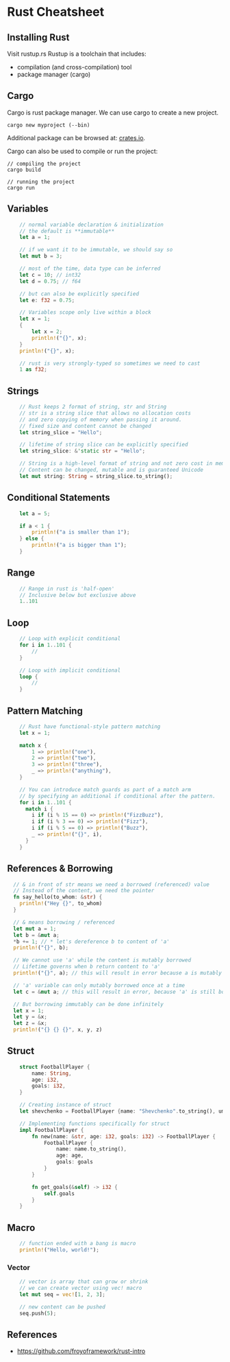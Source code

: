 # Rust Cheatsheet

## Installing Rust

Visit rustup.rs
Rustup is a toolchain that includes:
- compilation (and cross-compilation) tool
- package manager (cargo)

## Cargo

Cargo is rust package manager. We can use cargo to create a new project.

    cargo new myproject (--bin)

Additional package can be browsed at: [crates.io](http://crates.io).

Cargo can also be used to compile or run the project:

    // compiling the project
    cargo build

    // running the project
    cargo run

## Variables

```rust
    // normal variable declaration & initialization
    // the default is **immutable**
    let a = 1;

    // if we want it to be immutable, we should say so
    let mut b = 3;

    // most of the time, data type can be inferred
    let c = 10; // int32
    let d = 0.75; // f64

    // but can also be explicitly specified
    let e: f32 = 0.75;

    // Variables scope only live within a block
    let x = 1;
    {
        let x = 2;
        println!("{}", x);
    }
    println!("{}", x);

    // rust is very strongly-typed so sometimes we need to cast
    1 as f32;
```

## Strings

``` rust
    // Rust keeps 2 format of string, str and String
    // str is a string slice that allows no allocation costs
    // and zero copying of memory when passing it around.
    // fixed size and content cannot be changed
    let string_slice = "Hello";

    // lifetime of string slice can be explicitly specified
    let string_slice: &'static str = "Hello";

    // String is a high-level format of string and not zero cost in memory
    // Content can be changed, mutable and is guaranteed Unicode
    let mut string: String = string_slice.to_string();
```

## Conditional Statements

```rust
    let a = 5;

    if a < 1 {
        println!("a is smaller than 1");
    } else {
        println!("a is bigger than 1");
    }
```

## Range

```rust
    // Range in rust is 'half-open'
    // Inclusive below but exclusive above
    1..101
```

## Loop

```rust
    // Loop with explicit conditional
    for i in 1..101 {
        //
    }

    // Loop with implicit conditional
    loop {
        //
    }
```

## Pattern Matching

```rust
    // Rust have functional-style pattern matching
    let x = 1;

    match x {
        1 => println!("one"),
        2 => println!("two"),
        3 => println!("three"),
        _ => println!("anything"),
    }

    // You can introduce match guards as part of a match arm
    // by specifying an additional if conditional after the pattern.
    for i in 1..101 {
      match i {
        i if (i % 15 == 0) => println!("FizzBuzz"),
        i if (i % 3 == 0) => println!("Fizz"),
        i if (i % 5 == 0) => println!("Buzz"),
        _ => println!("{}", i),
      }
    }
```

## References & Borrowing

```rust
  // & in front of str means we need a borrowed (referenced) value
  // Instead of the content, we need the pointer
  fn say_hello(to_whom: &str) {
    println!("Hey {}", to_whom)
  }

  // & means borrowing / referenced
  let mut a = 1;
  let b = &mut a;
  *b += 1; // * let's dereference b to content of 'a'
  println!("{}", b);

  // We cannot use 'a' while the content is mutably borrowed
  // Lifetime governs when b return content to 'a'
  println!("{}", a); // this will result in error because a is mutably borrowed

  // 'a' variable can only mutably borrowed once at a time
  let c = &mut a; // this will result in error, because 'a' is still borrowed

  // But borrowing immutably can be done infinitely
  let x = 1;
  let y = &x;
  let z = &x;
  println!("{} {} {}", x, y, z)
```

## Struct

```rust
    struct FootballPlayer {
        name: String,
        age: i32,
        goals: i32,
    }

    // Creating instance of struct
    let shevchenko = FootballPlayer {name: "Shevchenko".to_string(), umur: 30, gol: 999};

    // Implementing functions specifically for struct
    impl FootballPlayer {
        fn new(name: &str, age: i32, goals: i32) -> FootballPlayer {
            FootballPlayer {
                name: name.to_string(),
                age: age,
                goals: goals
            }
        }

        fn get_goals(&self) -> i32 {
            self.goals
        }
    }
```

## Macro

```rust
    // function ended with a bang is macro
    println!("Hello, world!");

```

### Vector

```rust
    // vector is array that can grow or shrink
    // we can create vector using vec! macro
    let mut seq = vec![1, 2, 3];

    // new content can be pushed
    seq.push(5);
```

## References

- https://github.com/froyoframework/rust-intro
